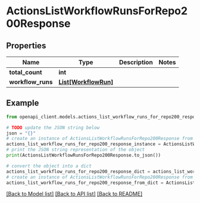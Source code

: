 # ActionsListWorkflowRunsForRepo200Response


## Properties

Name | Type | Description | Notes
------------ | ------------- | ------------- | -------------
**total_count** | **int** |  | 
**workflow_runs** | [**List[WorkflowRun]**](WorkflowRun.md) |  | 

## Example

```python
from openapi_client.models.actions_list_workflow_runs_for_repo200_response import ActionsListWorkflowRunsForRepo200Response

# TODO update the JSON string below
json = "{}"
# create an instance of ActionsListWorkflowRunsForRepo200Response from a JSON string
actions_list_workflow_runs_for_repo200_response_instance = ActionsListWorkflowRunsForRepo200Response.from_json(json)
# print the JSON string representation of the object
print(ActionsListWorkflowRunsForRepo200Response.to_json())

# convert the object into a dict
actions_list_workflow_runs_for_repo200_response_dict = actions_list_workflow_runs_for_repo200_response_instance.to_dict()
# create an instance of ActionsListWorkflowRunsForRepo200Response from a dict
actions_list_workflow_runs_for_repo200_response_from_dict = ActionsListWorkflowRunsForRepo200Response.from_dict(actions_list_workflow_runs_for_repo200_response_dict)
```
[[Back to Model list]](../README.md#documentation-for-models) [[Back to API list]](../README.md#documentation-for-api-endpoints) [[Back to README]](../README.md)


